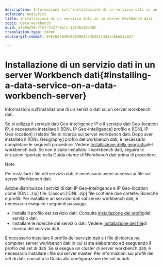 ```yaml
---
description: Informazioni sull'installazione di un servizio dati su un server workbench dati.
solution: Analytics
title: Installazione di un servizio dati in un server Workbench dati
topic: Data workbench
uuid: afe8e259-7fef-4327-9afc-18f36a1934db
translation-type: tm+mt
source-git-commit: 948c6dd04819e939b45745db573a53c8be51ce37

---
```



# Installazione di un servizio dati in un server Workbench dati{#installing-a-data-service-on-a-data-workbench-server}

Informazioni sull&#39;installazione di un servizio dati su un server workbench dati.

Se si utilizza il servizio dati Geo-intelligence IP o il servizio dati Geo-location IP, è necessario installare il [!DNL IP Geo-intelligence] profilo o [!DNL IP Geo-location] i relativi file di ricerca sul server workbench dati. Dopo aver installato il [!DNL Geography] profilo del workbench dati, è necessario completare le seguenti procedure. Vedere [Installazione della geografia](../../../../home/c-geo-oview/c-inst-geo/c-inst-geo.md)del workbench dati. Se non è stato installato il workbench dati, seguire le istruzioni riportate nella Guida *utente di Workbench* dati prima di procedere.

>[!NOTE]
>
>Per installare i file del servizio dati, è necessario avere accesso ai file sul server Workbench dati.

Adobe distribuisce i servizi di dati IP Geo-intelligence e IP Geo-location come [!DNL .zip] file. Ciascun [!DNL .zip] file contiene due cartelle: Ricerche e profili. Per installare un servizio dati sul server workbench dati, è necessario eseguire i seguenti passaggi:

* Installa il profilo del servizio dati. Consulta [Installazione del profilo](../../../../home/c-geo-oview/c-wk-data-svcs/c-install-data-svc/c-inst-data-svc-prof.md)del servizio dati.
* Installare le ricerche del servizio dati. Vedere [Installazione dei file](../../../../home/c-geo-oview/c-wk-data-svcs/c-install-data-svc/t-inst-data-svc-lkp-files.md)di ricerca del servizio dati.

È necessario installare il profilo del servizio dati e i file di ricerca nel computer server workbench dati in cui si sta elaborando ed eseguendo il profilo del set di dati. Se si esegue un cluster di server workbench dati, è necessario installare i file sul server master. Per informazioni sui profili dei set di dati, consulta la Guida alla configurazione dei *set di dati*.

